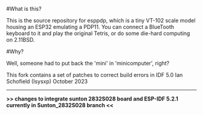 #What is this?

This is the source repository for esppdp, which is a tiny VT-102 scale model housing an
ESP32 emulating a PDP11. You can connect a BlueTooth keyboard to it and play the
original Tetris, or do some die-hard computing on 2.11BSD.

#Why?

Well, someone had to put back the 'mini' in 'minicomputer', right?

This fork contains a set of patches to correct build errors in IDF 5.0
Ian Schofield (Isysxp)
October 2023

---

**>> changes to integrate sunton 2832S028 board and ESP-IDF 5.2.1 currently in Sunton_2832S028 branch <<**
